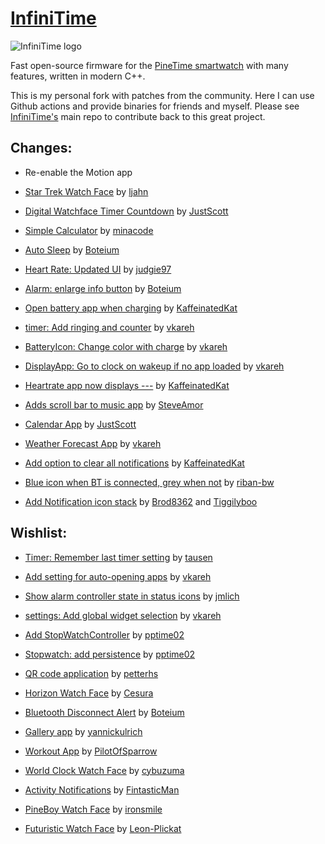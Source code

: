 # [InfiniTime](https://github.com/InfiniTimeOrg/InfiniTime)

![InfiniTime logo](doc/logo/infinitime-logo-small.jpg "InfiniTime Logo")

Fast open-source firmware for the [PineTime smartwatch](https://www.pine64.org/pinetime/) with many features, written in modern C++.

This is my personal fork with patches from the community. Here I can use Github actions and provide binaries for friends and myself. Please see [InfiniTime's](https://github.com/InfiniTimeOrg/InfiniTime) main repo to contribute back to this great project.

## Changes:

- Re-enable the Motion app

- [Star Trek Watch Face](https://github.com/InfiniTimeOrg/InfiniTime/pull/1462) by [ljahn](https://github.com/ljahn)

- [Digital Watchface Timer Countdown](https://github.com/InfiniTimeOrg/InfiniTime/pull/1967) by [JustScott](https://github.com/JustScott)

- [Simple Calculator](https://github.com/InfiniTimeOrg/InfiniTime/pull/1483) by [minacode](https://github.com/minacode)

- [Auto Sleep](https://github.com/InfiniTimeOrg/InfiniTime/pull/1461) by [Boteium](https://github.com/Boteium)

- [Heart Rate: Updated UI](https://github.com/InfiniTimeOrg/InfiniTime/pull/1828) by [judgie97](https://github.com/judgie97)

- [Alarm: enlarge info button](https://github.com/InfiniTimeOrg/InfiniTime/pull/1769) by [Boteium](https://github.com/Boteium)

- [Open battery app when charging](https://github.com/InfiniTimeOrg/InfiniTime/pull/1876) by [KaffeinatedKat](https://github.com/KaffeinatedKat)

- [timer: Add ringing and counter](https://github.com/InfiniTimeOrg/InfiniTime/pull/1971) by [vkareh](https://github.com/vkareh)

- [BatteryIcon: Change color with charge](https://github.com/InfiniTimeOrg/InfiniTime/pull/1964) by [vkareh](https://github.com/vkareh)

- [DisplayApp: Go to clock on wakeup if no app loaded](https://github.com/InfiniTimeOrg/InfiniTime/pull/1980) by [vkareh](https://github.com/vkareh)

- [Heartrate app now displays ---](https://github.com/InfiniTimeOrg/InfiniTime/pull/1887) by [KaffeinatedKat](https://github.com/KaffeinatedKat)

- [Adds scroll bar to music app](https://github.com/InfiniTimeOrg/InfiniTime/pull/1875) by [SteveAmor](https://github.com/SteveAmor)

- [Calendar App](https://github.com/InfiniTimeOrg/InfiniTime/pull/1958) by [JustScott](https://github.com/JustScott)

- [Weather Forecast App](https://github.com/InfiniTimeOrg/InfiniTime/pull/1995) by [vkareh](https://github.com/vkareh)

- [Add option to clear all notifications](https://github.com/InfiniTimeOrg/InfiniTime/pull/2000) by [KaffeinatedKat](https://github.com/KaffeinatedKat)

- [Blue icon when BT is connected, grey when not](https://github.com/InfiniTimeOrg/InfiniTime/pull/1974) by [riban-bw](https://github.com/riban-bw)

- [Add Notification icon stack](https://github.com/Tiggilyboo/InfiniTime/commit/23ef551bdee2cbd8bfd520b62ecdbdcc7a311736) by [Brod8362](https://github.com/Brod8362) and [Tiggilyboo](https://github.com/Tiggilyboo)

## Wishlist:

- [Timer: Remember last timer setting](https://github.com/InfiniTimeOrg/InfiniTime/pull/2013) by [tausen](https://github.com/tausen)

- [Add setting for auto-opening apps](https://github.com/InfiniTimeOrg/InfiniTime/pull/2004) by [vkareh](https://github.com/vkareh)

- [Show alarm controller state in status icons](https://github.com/InfiniTimeOrg/InfiniTime/pull/1884) by [jmlich](https://github.com/jmlich)

- [settings: Add global widget selection](https://github.com/InfiniTimeOrg/InfiniTime/pull/1959) by [vkareh](https://github.com/vkareh)

- [Add StopWatchController](https://github.com/InfiniTimeOrg/InfiniSim/pull/75) by [pptime02](https://github.com/pptime02)

- [Stopwatch: add persistence](https://github.com/InfiniTimeOrg/InfiniTime/pull/1410) by [pptime02](https://github.com/pptime02)

- [QR code application](https://github.com/InfiniTimeOrg/InfiniTime/pull/181) by [petterhs](https://github.com/petterhs)

- [Horizon Watch Face](https://github.com/InfiniTimeOrg/InfiniTime/pull/1396) by [Cesura](https://github.com/Cesura)

- [Bluetooth Disconnect Alert](https://github.com/InfiniTimeOrg/InfiniTime/pull/1442) by [Boteium](https://github.com/Boteium)

- [Gallery app](https://github.com/InfiniTimeOrg/InfiniTime/pull/1384) by [yannickulrich](https://github.com/yannickulrich)

- [Workout App](https://github.com/InfiniTimeOrg/InfiniTime/pull/1007) by [PilotOfSparrow](https://github.com/PilotOfSparrow)

- [World Clock Watch Face](https://github.com/InfiniTimeOrg/InfiniTime/pull/1454) by [cybuzuma](https://github.com/cybuzuma)

- [Activity Notifications](https://github.com/InfiniTimeOrg/InfiniTime/pull/1675) by [FintasticMan](https://github.com/FintasticMan)

- [PineBoy Watch Face](https://github.com/InfiniTimeOrg/InfiniTime/pull/1750) by [ironsmile](https://github.com/ironsmile)

- [Futuristic Watch Face](https://github.com/InfiniTimeOrg/InfiniTime/pull/1548) by [Leon-Plickat](https://github.com/Leon-Plickat)